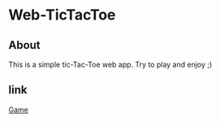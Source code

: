 # Web-TicTacToe
## About
This is a simple tic-Tac-Toe web app. Try to play and enjoy ;)
## link
 [Game](https://shee35.github.io/Web-TicTacToe/)
